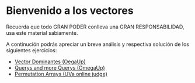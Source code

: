 # Bienvenido a los vectores
Recuerda que todo GRAN PODER conlleva una GRAN RESPONSABILIDAD, usa este material sabiamente. 

A continución podrás apreciar un breve análisis y respectiva solución de los siguientes ejercicios:

+ [Vector Dominantes (OegaUp)](https://omegaup.com/arena/problem/Vector-dominante/#problems/Vector-dominante)
+ [Querys and more Querys (OmegaUp)](https://omegaup.com/arena/problem/Querys-and-more-Querys/#problems)
+ [Permutation Arrays (UVa online judge)](https://onlinejudge.org/index.php?option=com_onlinejudge&Itemid=8&category=623&page=show_problem&problem=423)

